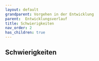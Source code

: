 ```yaml
---
layout: default
grandparent: Vorgehen in der Entwicklung
parent:  Entwicklungsverlauf
title: Schwierigkeiten
nav_order: 2
has_children: true
---
```



## Schwierigkeiten
